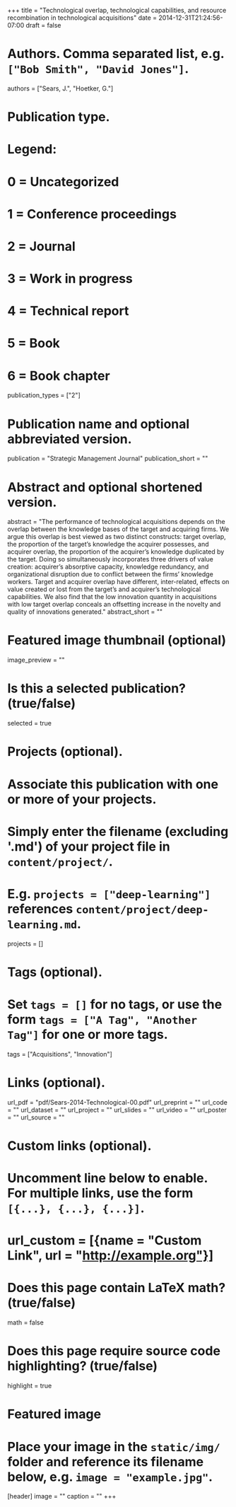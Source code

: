 +++
title = "Technological overlap, technological capabilities, and resource recombination in technological acquisitions"
date = 2014-12-31T21:24:56-07:00
draft = false

# Authors. Comma separated list, e.g. `["Bob Smith", "David Jones"]`.
authors = ["Sears, J.", "Hoetker, G."]

# Publication type.
# Legend:
# 0 = Uncategorized
# 1 = Conference proceedings
# 2 = Journal
# 3 = Work in progress
# 4 = Technical report
# 5 = Book
# 6 = Book chapter
publication_types = ["2"]

# Publication name and optional abbreviated version.
publication = "Strategic Management Journal"
publication_short = ""

# Abstract and optional shortened version.
abstract = "The performance of technological acquisitions depends on the overlap between the knowledge bases of the target and acquiring firms. We argue this overlap is best viewed as two distinct constructs: target overlap, the proportion of the target’s knowledge the acquirer possesses, and acquirer overlap, the proportion of the acquirer’s knowledge duplicated by the target. Doing so simultaneously incorporates three drivers of value creation: acquirer’s absorptive capacity, knowledge redundancy, and organizational disruption due to conflict between the firms’ knowledge workers. Target and acquirer overlap have different, inter-related, effects on value created or lost from the target’s and acquirer’s technological capabilities. We also find that the low innovation quantity in acquisitions with low target overlap conceals an offsetting increase in the novelty and quality of innovations generated."
abstract_short = ""

# Featured image thumbnail (optional)
image_preview = ""

# Is this a selected publication? (true/false)
selected = true

# Projects (optional).
#   Associate this publication with one or more of your projects.
#   Simply enter the filename (excluding '.md') of your project file in `content/project/`.
#   E.g. `projects = ["deep-learning"]` references `content/project/deep-learning.md`.
projects = []

# Tags (optional).
#   Set `tags = []` for no tags, or use the form `tags = ["A Tag", "Another Tag"]` for one or more tags.
tags = ["Acquisitions", "Innovation"]

# Links (optional).
url_pdf = "pdf/Sears-2014-Technological-00.pdf"
url_preprint = ""
url_code = ""
url_dataset = ""
url_project = ""
url_slides = ""
url_video = ""
url_poster = ""
url_source = ""

# Custom links (optional).
#   Uncomment line below to enable. For multiple links, use the form `[{...}, {...}, {...}]`.
# url_custom = [{name = "Custom Link", url = "http://example.org"}]

# Does this page contain LaTeX math? (true/false)
math = false

# Does this page require source code highlighting? (true/false)
highlight = true

# Featured image
# Place your image in the `static/img/` folder and reference its filename below, e.g. `image = "example.jpg"`.
[header]
image = ""
caption = ""
+++
